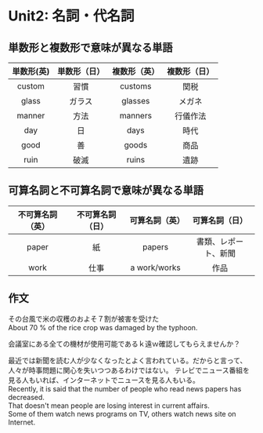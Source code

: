 # Unit2: 名詞・代名詞

## 単数形と複数形で意味が異なる単語

|単数形(英)|単数形（日）|複数形（英）|複数形（日）|
|:---:|:--:|:--:|:--:|
|custom|習慣|customs|関税|
|glass|ガラス|glasses|メガネ|
|manner|方法|manners|行儀作法|
|day|日|days|時代|
|good|善|goods|商品|
|ruin|破滅|ruins|遺跡|

## 可算名詞と不可算名詞で意味が異なる単語

|不可算名詞（英）|不可算名詞（日）|可算名詞（英）|可算名詞（日）|
|:--:|:--:|:--:|:--:|
|paper|紙|papers|書類、レポート、新聞|
|work|仕事|a work/works|作品|

## 作文

その台風で米の収穫のおよそ７割が被害を受けた  
About 70 % of the rice crop was damaged by the typhoon.

会議室にある全ての機材が使用可能であるｋ遠ｗ確認してもらえませんか？  

最近では新聞を読む人が少なくなったとよく言われている。だからと言って、人々が時事問題に関心を失いつつあるわけではない。
テレビでニュース番組を見る人もいれば、インターネットでニュースを見る人もいる。  
Recently, it is said that the number of people who read news papers has decreased.  
That doesn't mean people are losing interest in current affairs.  
Some of them watch news programs on TV, others watch news site on Internet.


